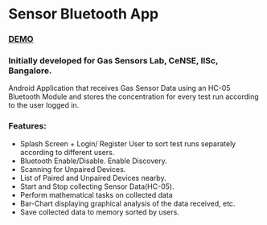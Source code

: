 # Sensor Bluetooth App
### [DEMO](https://youtu.be/-v-Aq8_g3Zw "DEMO VIDEO")
### Initially developed for Gas Sensors Lab, CeNSE, IISc, Bangalore.

Android Application that receives Gas Sensor Data using an HC-05 Bluetooth Module and stores the concentration for every test run according to the user logged in.

### Features:

- Splash Screen + Login/ Register User to sort test runs separately according to different users. 
- Bluetooth Enable/Disable. Enable Discovery. 
- Scanning for Unpaired Devices. 
- List of Paired and Unpaired Devices nearby. 
- Start and Stop collecting Sensor Data(HC-05). 
- Perform mathematical tasks on collected data
- Bar-Chart displaying graphical analysis of the data received, etc.
- Save collected data to memory sorted by users.
